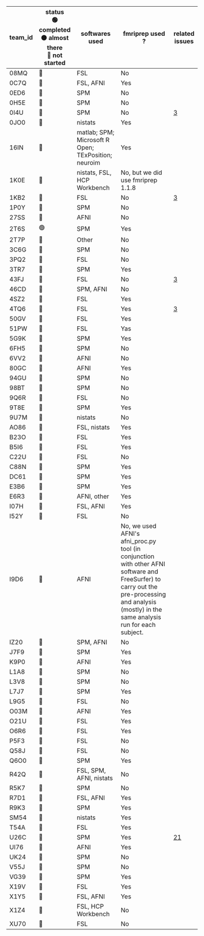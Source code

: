 | team_id | status <br>:green_circle: completed <br>:orange_circle: almost there <br>:red_circle: not started | softwares used | fmriprep used ? | related issues |
| --- |--- | --- | --- | --- |
| 08MQ | :red_circle: | FSL | No | |
| 0C7Q | :red_circle: | FSL, AFNI | Yes | |
| 0ED6 | :red_circle: | SPM | No | |
| 0H5E | :red_circle: | SPM | No | |
| 0I4U | :red_circle: | SPM | No | [3](https://github.com/Inria-Empenn/narps_open_pipelines/issues/3) |
| 0JO0 | :red_circle: | nistats | Yes | |
| 16IN | :red_circle: | matlab; SPM; Microsoft R Open; TExPosition; neuroim | Yes | |
| 1K0E | :red_circle: | nistats, FSL, HCP Workbench | No, but we did use fmriprep 1.1.8 | |
| 1KB2 | :red_circle: | FSL | No | [3](https://github.com/Inria-Empenn/narps_open_pipelines/issues/3) |
| 1P0Y | :red_circle: | SPM | No | |
| 27SS | :red_circle: | AFNI | No | |
| 2T6S | :green_circle: | SPM | Yes | |
| 2T7P | :red_circle: | Other | No | |
| 3C6G | :red_circle: | SPM | No | |
| 3PQ2 | :red_circle: | FSL | No | |
| 3TR7 | :red_circle: | SPM | Yes | |
| 43FJ | :red_circle: | FSL | No | [3](https://github.com/Inria-Empenn/narps_open_pipelines/issues/3) |
| 46CD | :red_circle: | SPM, AFNI | No | |
| 4SZ2 | :red_circle: | FSL | Yes | |
| 4TQ6 | :red_circle: | FSL | Yes | [3](https://github.com/Inria-Empenn/narps_open_pipelines/issues/3) |
| 50GV | :red_circle: | FSL | Yes | |
| 51PW | :red_circle: | FSL | Yas | |
| 5G9K | :red_circle: | SPM | Yes | |
| 6FH5 | :red_circle: | SPM | No | |
| 6VV2 | :red_circle: | AFNI | No  | |
| 80GC | :red_circle: | AFNI | Yes | |
| 94GU | :red_circle: | SPM | No | |
| 98BT | :red_circle: | SPM | No | |
| 9Q6R | :red_circle: | FSL | No | |
| 9T8E | :red_circle: | SPM | Yes | |
| 9U7M | :red_circle: | nistats | No | |
| AO86 | :red_circle: | FSL, nistats | Yes | |
| B23O | :red_circle: | FSL | Yes  | |
| B5I6 | :red_circle: | FSL | Yes | |
| C22U | :red_circle: | FSL | No | |
| C88N | :red_circle: | SPM | Yes | |
| DC61 | :red_circle: | SPM | Yes | |
| E3B6 | :red_circle: | SPM | Yes | |
| E6R3 | :red_circle: | AFNI, other | Yes | |
| I07H | :red_circle: | FSL, AFNI | Yes | |
| I52Y | :red_circle: | FSL | No | |
| I9D6 | :red_circle: | AFNI | No, we used AFNI's afni_proc.py tool (in conjunction with other AFNI software and FreeSurfer) to carry out the pre-processing and analysis (mostly) in the same analysis run for each subject. | |
| IZ20 | :red_circle: | SPM, AFNI | No | |
| J7F9 | :red_circle: | SPM | Yes | |
| K9P0 | :red_circle: | AFNI | Yes | |
| L1A8 | :red_circle: | SPM | No | |
| L3V8 | :red_circle: | SPM | No | |
| L7J7 | :red_circle: | SPM | Yes | |
| L9G5 | :red_circle: | FSL | No | |
| O03M | :red_circle: | AFNI | Yes | |
| O21U | :red_circle: | FSL | Yes | |
| O6R6 | :red_circle: | FSL | Yes | |
| P5F3 | :red_circle: | FSL | No | |
| Q58J | :red_circle: | FSL | No | |
| Q6O0 | :red_circle: | SPM | Yes | |
| R42Q | :red_circle: | FSL, SPM, AFNI, nistats | No | |
| R5K7 | :red_circle: | SPM | No | |
| R7D1 | :red_circle: | FSL, AFNI | Yes | |
| R9K3 | :red_circle: | SPM | Yes | |
| SM54 | :red_circle: | nistats | Yes | |
| T54A | :red_circle: | FSL | Yes | |
| U26C | :red_circle: | SPM | Yes | [21](https://github.com/Inria-Empenn/narps_open_pipelines/pull/21) |
| UI76 | :red_circle: | AFNI | Yes | |
| UK24 | :red_circle: | SPM | No | |
| V55J | :red_circle: | SPM | No | |
| VG39 | :red_circle: | SPM | Yes | |
| X19V | :red_circle: | FSL | Yes | |
| X1Y5 | :red_circle: | FSL, AFNI | Yes | |
| X1Z4 | :red_circle: | FSL, HCP Workbench | No | |
| XU70 | :red_circle: | FSL | No | |
